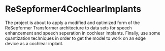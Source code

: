 # ReSepformer4CochlearImplants
The project is about to apply a modified and optimized form of the ReSepformer Transformer architecture to data sets for speech enhancement and speech seperation in cochlear implants. Finally, use some quantization techniques in order to get the model to work on an edge device as a cochlear inplant.
